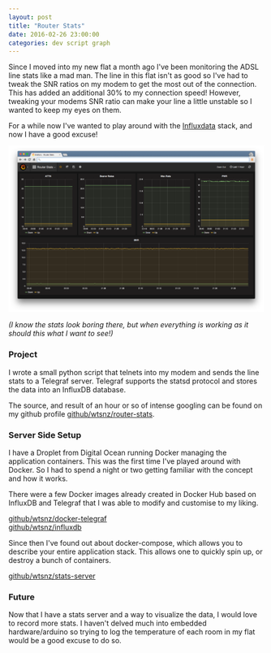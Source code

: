 ```yaml
---
layout: post
title: "Router Stats"
date: 2016-02-26 23:00:00
categories: dev script graph
---
```


Since I moved into my new flat a month ago I've been monitoring the ADSL line stats like a mad man.
The line in this flat isn't as good so I've had to tweak the SNR ratios on my modem to get the most out of the connection. This has added an additional 30% to my connection speed! However, tweaking your modems SNR ratio can make your line a little unstable so I wanted to keep my eyes on them.

For a while now I've wanted to play around with the [Influxdata](https://influxdata.com/) stack, and now I have a good excuse!

<img src="./grafana.png"></img>

*(I know the stats look boring there, but when everything is working as it should this what I want to see!)*

### Project

I wrote a small python script that telnets into my modem and sends the line stats to a Telegraf server. Telegraf supports the statsd
protocol and stores the data into an InfluxDB database.

The source, and result of an hour or so of intense googling can be found on my github profile [github/wtsnz/router-stats](https://github.com/wtsnz/router-stats).

### Server Side Setup

I have a Droplet from Digital Ocean running Docker managing the application containers. This was the first time I've played around with Docker. So I had to spend a night or two getting familiar with the concept and how it works.

There were a few Docker images already created in Docker Hub based on InfluxDB and Telegraf that I was able to modify and customise to my liking.

[github/wtsnz/docker-telegraf](https://github.com/wtsnz/docker-telegraf) <br />[github/wtsnz/influxdb](https://github.com/wtsnz/influxdb)

Since then I've found out about docker-compose, which allows you to describe your entire application stack. This allows one to quickly spin up, or destroy a bunch of containers.

[github/wtsnz/stats-server](https://github.com/wtsnz/stats-server)

### Future

Now that I have a stats server and a way to visualize the data, I would love to record more stats. I haven't delved much into embedded hardware/arduino so trying to log the temperature of each room in my flat would be a good excuse to do so.
